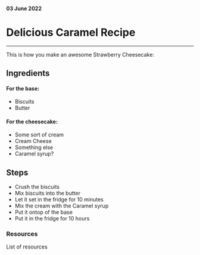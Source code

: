 #### 03 June 2022

# Delicious Caramel Recipe
___

This is how you make an awesome Strawberry Cheesecake:

## Ingredients

#### For the base:
* Biscuits
* Butter

#### For the cheesecake:
* Some sort of cream
* Cream Cheese
* Something else
* Caramel syrup?

## Steps
* Crush the biscuits
* Mix biscuits into the butter
* Let it set in the fridge for 10 minutes
* Mix the cream with the Caramel syrup
* Put it ontop of the base
* Put it in the fridge for 10 hours

### Resources

List of resources
